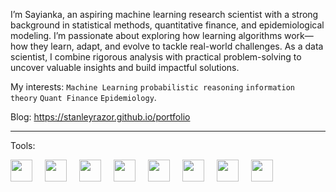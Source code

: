 <link rel="stylesheet" href="https://cdn.jsdelivr.net/gh/devicons/devicon@v2.15.1/devicon.min.css">
          
I’m Sayianka, an aspiring machine learning research scientist with a strong background in statistical methods, quantitative finance, and epidemiological modeling. I’m passionate about exploring how learning algorithms work—how they learn, adapt, and evolve to tackle real-world challenges. As a data scientist, I combine rigorous analysis with practical problem-solving to uncover valuable insights and build impactful solutions.

My interests: `Machine Learning` `probabilistic reasoning` `information theory` `Quant Finance` `Epidemiology`.

Blog: https://stanleyrazor.github.io/portfolio

---

Tools:  
<div style="display: flex; gap: 20px;">
  <img src="https://cdn.jsdelivr.net/gh/devicons/devicon/icons/rstudio/rstudio-original.svg" width="35" height="35" />
  <img src="https://cdn.jsdelivr.net/gh/devicons/devicon/icons/python/python-original-wordmark.svg" width="35" height="35" />
  <img src="https://cdn.jsdelivr.net/gh/devicons/devicon/icons/mysql/mysql-original-wordmark.svg" width="35" height="35" />
  <img src="https://cdn.jsdelivr.net/gh/devicons/devicon/icons/cplusplus/cplusplus-plain.svg" width="35" height="35" />
  <img src="https://cdn.jsdelivr.net/gh/devicons/devicon/icons/vscode/vscode-plain-wordmark.svg" width="35" height="35" />
  <img src="https://cdn.jsdelivr.net/gh/devicons/devicon/icons/linux/linux-plain.svg" width="35" height="35" />
  <img src="https://cdn.jsdelivr.net/gh/devicons/devicon/icons/anaconda/anaconda-original-wordmark.svg" width="35" height="35" />
  <img src="https://cdn.jsdelivr.net/gh/devicons/devicon/icons/markdown/markdown-original.svg" width="35" height="35" />
</div>





